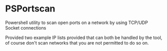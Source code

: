 # PSPortscan
Powershell utility to scan open ports on a network by using TCP/UDP Socket connections

Provided two example IP lists provided that can both be handled by the tool, of course don't scan networks that you are not permitted to do so on.
